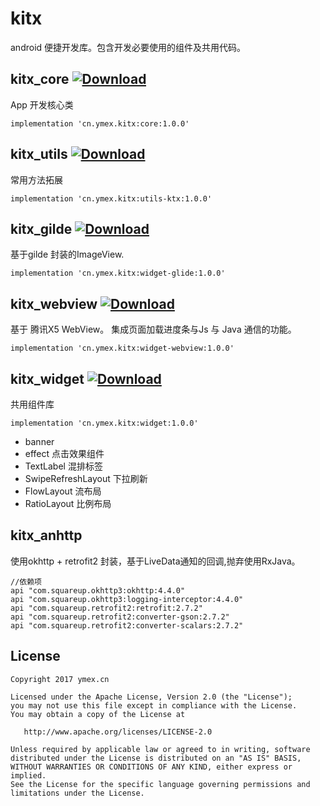# kitx
android 便捷开发库。包含开发必要使用的组件及共用代码。


## kitx_core  [ ![Download](https://api.bintray.com/packages/ymex/maven/core/images/download.svg) ](https://bintray.com/ymex/maven/core/_latestVersion)
App 开发核心类

```shell
implementation 'cn.ymex.kitx:core:1.0.0'
```

## kitx_utils [ ![Download](https://api.bintray.com/packages/ymex/maven/utils-ktx/images/download.svg) ](https://bintray.com/ymex/maven/utils-ktx/_latestVersion)
常用方法拓展
```shell
implementation 'cn.ymex.kitx:utils-ktx:1.0.0'
```

## kitx_gilde [ ![Download](https://api.bintray.com/packages/ymex/maven/widget-glide/images/download.svg) ](https://bintray.com/ymex/maven/widget-glide/_latestVersion)
基于gilde 封装的ImageView.

```shell
implementation 'cn.ymex.kitx:widget-glide:1.0.0'
```

## kitx_webview [ ![Download](https://api.bintray.com/packages/ymex/maven/widget-webview/images/download.svg) ](https://bintray.com/ymex/maven/widget-webview/_latestVersion)
基于 腾讯X5 WebView。 集成页面加载进度条与Js 与 Java 通信的功能。 

```shell
implementation 'cn.ymex.kitx:widget-webview:1.0.0'
```

## kitx_widget [ ![Download](https://api.bintray.com/packages/ymex/maven/widget/images/download.svg) ](https://bintray.com/ymex/maven/widget/_latestVersion)

共用组件库

```shell
implementation 'cn.ymex.kitx:widget:1.0.0'
```

- banner 
- effect 点击效果组件
- TextLabel  混排标签
- SwipeRefreshLayout 下拉刷新
- FlowLayout 流布局
- RatioLayout 比例布局

## kitx_anhttp

使用okhttp + retrofit2 封装，基于LiveData通知的回调,抛弃使用RxJava。

```
//依赖项
api "com.squareup.okhttp3:okhttp:4.4.0"
api "com.squareup.okhttp3:logging-interceptor:4.4.0"
api "com.squareup.retrofit2:retrofit:2.7.2"
api "com.squareup.retrofit2:converter-gson:2.7.2"
api "com.squareup.retrofit2:converter-scalars:2.7.2"
```

License
-------

    Copyright 2017 ymex.cn

    Licensed under the Apache License, Version 2.0 (the "License");
    you may not use this file except in compliance with the License.
    You may obtain a copy of the License at

       http://www.apache.org/licenses/LICENSE-2.0

    Unless required by applicable law or agreed to in writing, software
    distributed under the License is distributed on an "AS IS" BASIS,
    WITHOUT WARRANTIES OR CONDITIONS OF ANY KIND, either express or implied.
    See the License for the specific language governing permissions and
    limitations under the License.